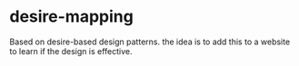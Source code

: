 # desire-mapping
Based on desire-based design patterns. the idea is to add this to a website to learn if the design is effective.
